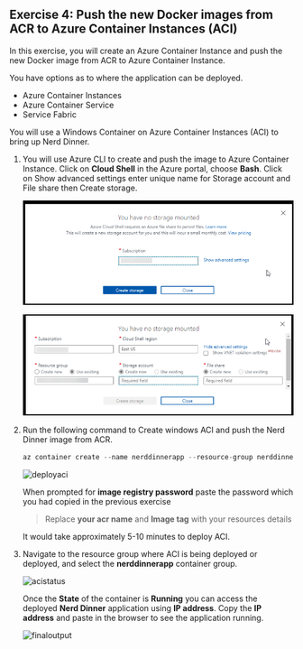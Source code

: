 ## Exercise 4: Push the new Docker images from ACR to Azure Container Instances (ACI)

In this exercise, you will create an Azure Container Instance and push the new Docker image from ACR to Azure Container Instance.

You have options as to where the application can be deployed.

* Azure Container Instances
* Azure Container Service
* Service Fabric

You will use a Windows Container on Azure Container Instances (ACI) to bring up Nerd Dinner.

1. You will use Azure CLI to create and push the image to Azure Container Instance. Click on **Cloud Shell** in the Azure portal, choose **Bash**. Click on Show advanced settings enter unique name for Storage account and File share then Create storage. 

    ![Iimage.](https://raw.githubusercontent.com/CloudLabs-MOC/azuredevopslabs/az400-badri/labs/vstsextend/aspnetmodernize/images/bash1.png) 

    ![Iimage.](https://raw.githubusercontent.com/CloudLabs-MOC/azuredevopslabs/az400-badri/labs/vstsextend/aspnetmodernize/images/bash2.png)

3. Run the following command to Create windows ACI and push the Nerd Dinner image from ACR.

   ```csharp
   az container create --name nerddinnerapp --resource-group nerddinnerapp --os-type windows --image {your acr name}.azurecr.io/nerddinner:{Image Tag} --ip-address public
   ```

   ![deployaci](images/deployaci.png)

   When prompted for **image registry password** paste the password which you had copied in the previous exercise
   > Replace **your acr name** and **Image tag** with your resources details

   It would take approximately 5-10 minutes to deploy ACI.

4. Navigate to the resource group where ACI is being deployed or deployed, and select the **nerddinnerapp** container group.

    ![acistatus](images/acistatus.png)

    Once the **State** of the container is **Running** you can access the deployed **Nerd Dinner** application using **IP address**. Copy the **IP address** and paste in the browser to see the application running.

    ![finaloutput](images/finaloutput.png)

